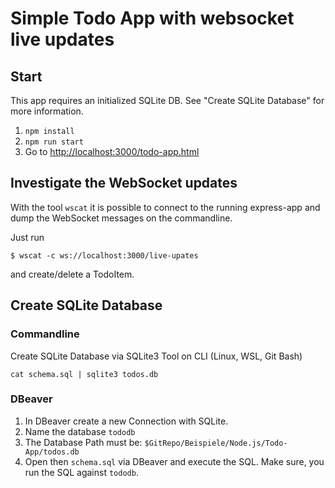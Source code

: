 # Simple Todo App with websocket live updates
## Start

This app requires an initialized SQLite DB. See "Create SQLite Database" for more information.

1) `npm install`
2) `npm run start`
3) Go to [http://localhost:3000/todo-app.html](http://localhost:3000/todo-app.html)

## Investigate the WebSocket updates

With the tool `wscat` it is possible to connect to the running express-app and dump the WebSocket messages on the commandline.

Just run

```
$ wscat -c ws://localhost:3000/live-upates
```

and create/delete a TodoItem.

## Create SQLite Database

### Commandline
Create SQLite Database via SQLite3 Tool on CLI (Linux, WSL, Git Bash)

```
cat schema.sql | sqlite3 todos.db
```

### DBeaver

1) In DBeaver create a new Connection with SQLite. 
2) Name the database `tododb`
3) The Database Path must be: `$GitRepo/Beispiele/Node.js/Todo-App/todos.db`
4) Open then `schema.sql` via DBeaver and execute the SQL. Make sure, you run the SQL against `tododb`.
